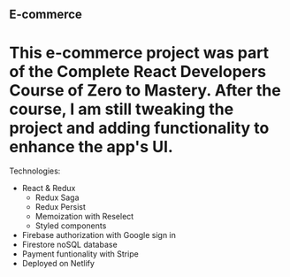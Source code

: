 ## E-commerce
# This e-commerce project was part of the Complete React Developers Course of Zero to Mastery. After the course, I am still tweaking the project and adding functionality to enhance the app's UI. 

Technologies:
- React & Redux
  - Redux Saga
  - Redux Persist
  - Memoization with Reselect
  - Styled components
- Firebase authorization with Google sign in 
- Firestore noSQL database
- Payment funtionality with Stripe
- Deployed on Netlify
